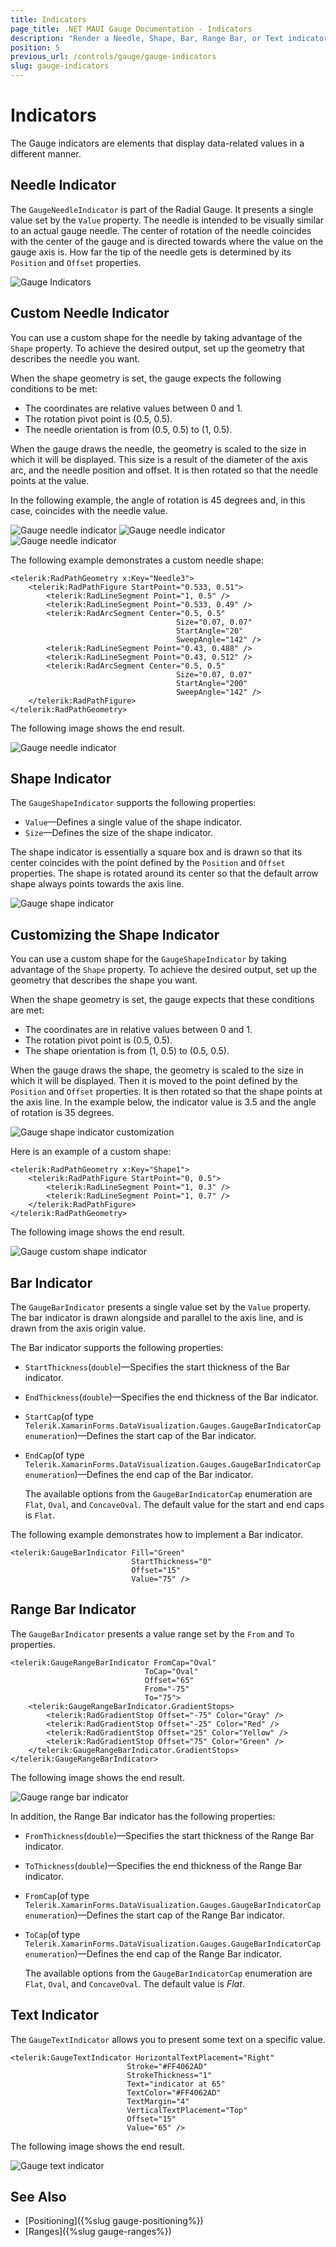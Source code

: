 ```yaml
---
title: Indicators
page_title: .NET MAUI Gauge Documentation - Indicators
description: "Render a Needle, Shape, Bar, Range Bar, or Text indicators in the Telerik Gauge for .NET MAUI control and customize their behavior by using the exposed properties."
position: 5
previous_url: /controls/gauge/gauge-indicators
slug: gauge-indicators
---
```


# Indicators

The Gauge indicators are elements that display data-related values in a different manner.

## Needle Indicator

The `GaugeNeedleIndicator` is part of the Radial Gauge. It presents a single value set by the `Value` property. The needle is intended to be visually similar to an actual gauge needle. The center of rotation of the needle coincides with the center of the gauge and is directed towards where the value on the gauge axis is. How far the tip of the needle gets is determined by its `Position` and `Offset` properties.

![Gauge Indicators](images/gauge-needle-indicator.png)

## Custom Needle Indicator

You can use a custom shape for the needle by taking advantage of the `Shape` property. To achieve the desired output, set up the geometry that describes the needle you want.

When the shape geometry is set, the gauge expects the following conditions to be met:

- The coordinates are relative values between 0 and 1.
- The rotation pivot point is (0.5, 0.5).
- The needle orientation is from (0.5, 0.5) to (1, 0.5).

When the gauge draws the needle, the geometry is scaled to the size in which it will be displayed. This size is a result of the diameter of the axis arc, and the needle position and offset. It is then rotated so that the needle points at the value.

In the following example, the angle of rotation is 45 degrees and, in this case, coincides with the needle value.

![Gauge needle indicator](images/gauge-needle-indicator-shape.png)
![Gauge needle indicator](images/gauge-needle-indicator-shape-rotated.png)
![Gauge needle indicator](images/gauge-needle-indicator-with-grid.png)

The following example demonstrates a custom needle shape:

```XAML
<telerik:RadPathGeometry x:Key="Needle3">
    <telerik:RadPathFigure StartPoint="0.533, 0.51">
        <telerik:RadLineSegment Point="1, 0.5" />
        <telerik:RadLineSegment Point="0.533, 0.49" />
        <telerik:RadArcSegment Center="0.5, 0.5"
                                     Size="0.07, 0.07"
                                     StartAngle="20"
                                     SweepAngle="142" />
        <telerik:RadLineSegment Point="0.43, 0.488" />
        <telerik:RadLineSegment Point="0.43, 0.512" />
        <telerik:RadArcSegment Center="0.5, 0.5"
                                     Size="0.07, 0.07"
                                     StartAngle="200"
                                     SweepAngle="142" />
    </telerik:RadPathFigure>
</telerik:RadPathGeometry>
```


The following image shows the end result.

![Gauge needle indicator](images/gauge-custom-needle-shape.png)

## Shape Indicator

The `GaugeShapeIndicator` supports the following properties:

* `Value`&mdash;Defines a single value of the shape indicator.
* `Size`&mdash;Defines the size of the shape indicator.

The shape indicator is essentially a square box and is drawn so that its center coincides with the point defined by the `Position` and `Offset` properties. The shape is rotated around its center so that the default arrow shape always points towards the axis line.

![Gauge shape indicator](images/gauge-shape-indicator.png)

## Customizing the Shape Indicator

You can use a custom shape for the `GaugeShapeIndicator` by taking advantage of the `Shape` property. To achieve the desired output, set up the geometry that describes the shape you want.

When the shape geometry is set, the gauge expects that these conditions are met:

- The coordinates are in relative values between 0 and 1.
- The rotation pivot point is (0.5, 0.5).
- The shape orientation is from (1, 0.5) to (0.5, 0.5).

When the gauge draws the shape, the geometry is scaled to the size in which it will be displayed. Then it is moved to the point defined by the `Position` and `Offset` properties. It is then rotated so that the shape points at the axis line. In the example below, the indicator value is 3.5 and the angle of rotation is 35 degrees.

![Gauge shape indicator customization](images/gauge-shape-indicator-gif.gif)

Here is an example of a custom shape:

```XAML
<telerik:RadPathGeometry x:Key="Shape1">
    <telerik:RadPathFigure StartPoint="0, 0.5">
        <telerik:RadLineSegment Point="1, 0.3" />
        <telerik:RadLineSegment Point="1, 0.7" />
    </telerik:RadPathFigure>
</telerik:RadPathGeometry>
```

The following image shows the end result.

![Gauge custom shape indicator](images/gauge-shape-custom-shape.png)

## Bar Indicator

The `GaugeBarIndicator` presents a single value set by the `Value` property. The bar indicator is drawn alongside and parallel to the axis line, and is drawn from the axis origin value.

The Bar indicator supports the following properties:

* `StartThickness`(`double`)&mdash;Specifies the start thickness of the Bar indicator.
* `EndThickness`(`double`)&mdash;Specifies the end thickness of the Bar indicator.
* `StartCap`(of type `Telerik.XamarinForms.DataVisualization.Gauges.GaugeBarIndicatorCap enumeration`)&mdash;Defines the start cap of the Bar indicator.
* `EndCap`(of type `Telerik.XamarinForms.DataVisualization.Gauges.GaugeBarIndicatorCap enumeration`)&mdash;Defines the end cap of the Bar indicator.

  The available options from the `GaugeBarIndicatorCap` enumeration are `Flat`, `Oval`, and `ConcaveOval`. The default value for the start and end caps is `Flat`.

The following example demonstrates how to implement a Bar indicator. 

```XAML
<telerik:GaugeBarIndicator Fill="Green"
                           StartThickness="0"
                           Offset="15"
                           Value="75" />
```

## Range Bar Indicator

The `GaugeBarIndicator` presents a value range set by the `From` and `To` properties.

```XAML
<telerik:GaugeRangeBarIndicator FromCap="Oval"
							  ToCap="Oval"
							  Offset="65"
							  From="-75"
							  To="75">
    <telerik:GaugeRangeBarIndicator.GradientStops>
        <telerik:RadGradientStop Offset="-75" Color="Gray" />
        <telerik:RadGradientStop Offset="-25" Color="Red" />
        <telerik:RadGradientStop Offset="25" Color="Yellow" />
        <telerik:RadGradientStop Offset="75" Color="Green" />
    </telerik:GaugeRangeBarIndicator.GradientStops>
</telerik:GaugeRangeBarIndicator>
```

The following image shows the end result.

![Gauge range bar indicator](images/gauge-bar-indicator-overview.png)

In addition, the Range Bar indicator has the following properties:

* `FromThickness`(`double`)&mdash;Specifies the start thickness of the Range Bar indicator.
* `ToThickness`(`double`)&mdash;Specifies the end thickness of the Range Bar indicator.
* `FromCap`(of type `Telerik.XamarinForms.DataVisualization.Gauges.GaugeBarIndicatorCap enumeration`)&mdash;Defines the start cap of the Range Bar indicator.
* `ToCap`(of type `Telerik.XamarinForms.DataVisualization.Gauges.GaugeBarIndicatorCap enumeration`)&mdash;Defines the end cap of the Range Bar indicator.

  The available options from the `GaugeBarIndicatorCap` enumeration are `Flat`, `Oval`, and `ConcaveOval`. The default value is *Flat*.

## Text Indicator

The `GaugeTextIndicator` allows you to present some text on a specific value.

```XAML
<telerik:GaugeTextIndicator HorizontalTextPlacement="Right"
						  Stroke="#FF4062AD"
						  StrokeThickness="1"
						  Text="indicator at 65"
						  TextColor="#FF4062AD"
						  TextMargin="4"
						  VerticalTextPlacement="Top"
						  Offset="15"
						  Value="65" />
```


The following image shows the end result.

![Gauge text indicator](images/gauge-indicators-text-indicator.png)

## See Also

- [Positioning]({%slug gauge-positioning%})
- [Ranges]({%slug gauge-ranges%})
